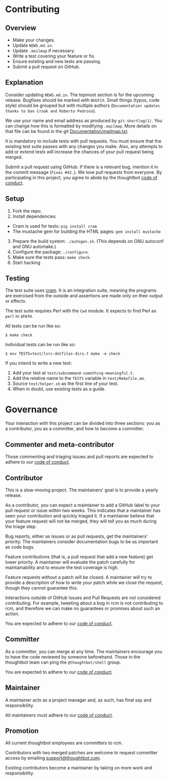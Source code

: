 Contributing
============

Overview
--------

- Make your changes.
- Update `NEWS.md.in`.
- Update `.mailmap` if necessary.
- Write a test covering your feature or fix.
- Ensure existing and new tests are passing.
- Submit a pull request on GitHub.

Explanation
-----------

Consider updating `NEWS.md.in`. The topmost section is for the upcoming
release. Bugfixes should be marked with `BUGFIX`. Small things (typos,
code style) should be grouped but with multiple authors (`Documentation
updates thanks to Dan Croak and Roberto Pedroso`).

We use your name and email address as produced by `git-shortlog(1)`. You
can change how this is formatted by modifying `.mailmap`. More details
on that file can be found in the git [Documentation/mailmap.txt][mailmap].

It is mandatory to include tests with pull requests. You must ensure that the
existing test suite passes with any changes you make. Also, any attempts to add
or extend tests will increase the chances of your pull request being merged.

Submit a pull request using GitHub. If there is a relevant bug, mention
it in the commit message (`Fixes #42.`). We love pull requests from everyone.
By participating in this project, you agree to abide by the thoughtbot
[code of conduct].

[mailmap]: https://github.com/git/git/blob/master/Documentation/mailmap.txt
[code of conduct]: https://thoughtbot.com/open-source-code-of-conduct

Setup
-----

1. Fork the repo.
2. Install dependencies

  - Cram is used for tests: `pip install cram`
  - The mustache gem for building the HTML pages: `gem install mustache`

3. Prepare the build system: `./autogen.sh`. (This depends on GNU
   autoconf and GNU automake.)
4. Configure the package: `./configure`.
5. Make sure the tests pass: `make check`.
6. Start hacking

Testing
-------

The test suite uses [cram][]. It is an integration suite, meaning the
programs are exercised from the outside and assertions are made only on
their output or effects.

The test suite requires Perl with the `Cwd` module. It expects to find Perl as
`perl` in `$PATH`.

All tests can be run like so:

    $ make check

Individual tests can be run like so:

    $ env TESTS=test/lsrc-dotfiles-dirs.t make -e check

If you intend to write a new test:

1. Add your test at `test/subcommand-something-meaningful.t`.
2. Add the relative name to the `TESTS` variable in `test/Makefile.am`.
3. Source `test/helper.sh` as the first line of your test.
4. When in doubt, use existing tests as a guide.

[cram]: https://bitheap.org/cram/

Governance
==========

Your interaction with this project can be divided into three sections: you as a
contributor, you as a committer, and how to become a committer.

Commenter and meta-contributor
------------------------------

Those commenting and triaging issues and pull reports are expected to adhere to
our [code of conduct].

Contributor
-----------

This is a slow-moving project. The maintainers' goal is to provide a yearly
release.

As a contributor, you can expect a maintainer to add a GitHub label to your
pull request or issue within two weeks. This indicates that a maintainer has
seen your contribution and quickly triaged it. If a maintainer believe that
your feature request will not be merged, they will tell you as much during the
triage step.

Bug reports, either as issues or as pull requests, get the maintainers'
priority. The maintainers consider documentation bugs to be as important as
code bugs.

Feature contributions (that is, a pull request that add a new feature) get
lower priority. A maintainer will evaluate the patch carefully for
maintainability and to ensure the test coverage is high.

Feature requests without a patch will be closed. A maintainer will try to
provide a description of how to write your patch while we close the request,
though they cannot guarantee this.

Interactions outside of GitHub Issues and Pull Requests are not considered
contributing. For example, tweeting about a bug in rcm is not contributing to
rcm, and therefore we can make no guarantees or promises about such an action.

You are expected to adhere to our [code of conduct].

Committer
---------

As a committer, you can merge at any time. The maintainers encourage you to
have the code reviewed by someone beforehand. Those in the thoughtbot team can
ping the `@thoughtbot/shell` group.

You are expected to adhere to our [code of conduct].

Maintainer
----------

A maintainer acts as a project manager and, as such, has final say and
responsibility.

All maintainers must adhere to our [code of conduct].

Promotion
---------

All current thoughtbot employees are committers to rcm.

Contributors with two merged patches are welcome to request committer access by
emailing support@thoughtbot.com.

Existing contributors become a maintainer by taking on more work and
responsibility.
